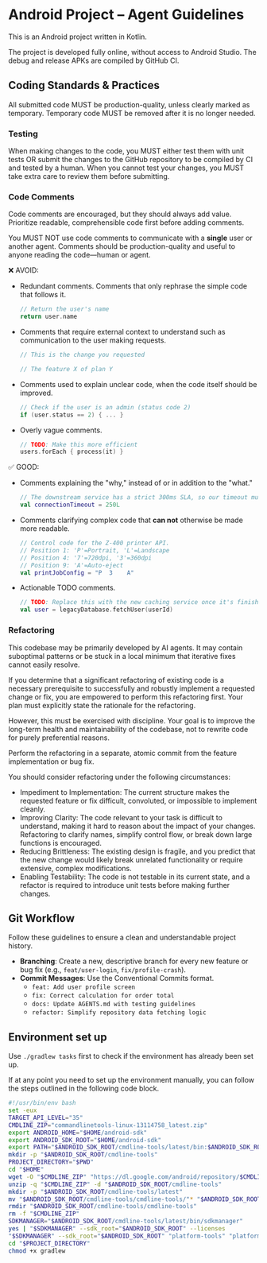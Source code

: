 # Android Project – Agent Guidelines

This is an Android project written in Kotlin.

The project is developed fully online, without access to Android Studio. The debug and release APKs are compiled by GitHub CI.

## Coding Standards & Practices

All submitted code MUST be production-quality, unless clearly marked as temporary. Temporary code MUST be removed after it is no longer needed.

### Testing

When making changes to the code, you MUST either test them with unit tests OR submit the changes to the GitHub repository to be compiled by CI and tested by a human. When you cannot test your changes, you MUST take extra care to review them before submitting.

### Code Comments

Code comments are encouraged, but they should always add value. Prioritize readable, comprehensible code first before adding comments.

You MUST NOT use code comments to communicate with a **single** user or another agent. Comments should be production-quality and useful to anyone reading the code—human or agent.

❌ AVOID:
* Redundant comments. Comments that only rephrase the simple code that follows it.
  ```kt
  // Return the user's name
  return user.name
  ```
* Comments that require external context to understand such as communication to the user making requests.
  ```kt
  // This is the change you requested
  ```
  ```kt
  // The feature X of plan Y
  ```
* Comments used to explain unclear code, when the code itself should be improved.
  ```kt
  // Check if the user is an admin (status code 2)
  if (user.status == 2) { ... }
  ```
* Overly vague comments.
  ```kt
  // TODO: Make this more efficient
  users.forEach { process(it) }
  ```

✅ GOOD:
* Comments explaining the "why," instead of or in addition to the "what."
  ```kt
  // The downstream service has a strict 300ms SLA, so our timeout must be lower.
  val connectionTimeout = 250L
  ```
* Comments clarifying complex code that **can not** otherwise be made more readable.
  ```kt
  // Control code for the Z-400 printer API.
  // Position 1: 'P'=Portrait, 'L'=Landscape
  // Position 4: '7'=720dpi, '3'=360dpi
  // Position 9: 'A'=Auto-eject
  val printJobConfig = "P  3    A"
  ```
* Actionable TODO comments.
  ```kt
  // TODO: Replace this with the new caching service once it's finished.
  val user = legacyDatabase.fetchUser(userId)
  ```

### Refactoring

This codebase may be primarily developed by AI agents. It may contain suboptimal patterns or be stuck in a local minimum that iterative fixes cannot easily resolve.

If you determine that a significant refactoring of existing code is a necessary prerequisite to successfully and robustly implement a requested change or fix, you are empowered to perform this refactoring first. Your plan must explicitly state the rationale for the refactoring.

However, this must be exercised with discipline. Your goal is to improve the long-term health and maintainability of the codebase, not to rewrite code for purely preferential reasons.

Perform the refactoring in a separate, atomic commit from the feature implementation or bug fix.

You should consider refactoring under the following circumstances:

* Impediment to Implementation: The current structure makes the requested feature or fix difficult, convoluted, or impossible to implement cleanly.
* Improving Clarity: The code relevant to your task is difficult to understand, making it hard to reason about the impact of your changes. Refactoring to clarify names, simplify control flow, or break down large functions is encouraged.
* Reducing Brittleness: The existing design is fragile, and you predict that the new change would likely break unrelated functionality or require extensive, complex modifications.
* Enabling Testability: The code is not testable in its current state, and a refactor is required to introduce unit tests before making further changes.

## Git Workflow

Follow these guidelines to ensure a clean and understandable project history.

* **Branching**: Create a new, descriptive branch for every new feature or bug fix (e.g., `feat/user-login`, `fix/profile-crash`).
* **Commit Messages**: Use the Conventional Commits format.
  * `feat: Add user profile screen`
  * `fix: Correct calculation for order total`
  * `docs: Update AGENTS.md with testing guidelines`
  * `refactor: Simplify repository data fetching logic`

## Environment set up

Use `./gradlew tasks` first to check if the environment has already been set up.

If at any point you need to set up the environment manually, you can follow the steps outlined in the following code block.

```sh
#!/usr/bin/env bash
set -eux
TARGET_API_LEVEL="35"
CMDLINE_ZIP="commandlinetools-linux-13114758_latest.zip"
export ANDROID_HOME="$HOME/android-sdk"
export ANDROID_SDK_ROOT="$HOME/android-sdk"
export PATH="$ANDROID_SDK_ROOT/cmdline-tools/latest/bin:$ANDROID_SDK_ROOT/platform-tools:$ANDROID_SDK_ROOT/emulator:$PATH"
mkdir -p "$ANDROID_SDK_ROOT/cmdline-tools"
PROJECT_DIRECTORY="$PWD"
cd "$HOME"
wget -O "$CMDLINE_ZIP" "https://dl.google.com/android/repository/$CMDLINE_ZIP"
unzip -q "$CMDLINE_ZIP" -d "$ANDROID_SDK_ROOT/cmdline-tools"
mkdir -p "$ANDROID_SDK_ROOT/cmdline-tools/latest"
mv "$ANDROID_SDK_ROOT/cmdline-tools/cmdline-tools/"* "$ANDROID_SDK_ROOT/cmdline-tools/latest/"
rmdir "$ANDROID_SDK_ROOT/cmdline-tools/cmdline-tools"
rm -f "$CMDLINE_ZIP"
SDKMANAGER="$ANDROID_SDK_ROOT/cmdline-tools/latest/bin/sdkmanager"
yes | "$SDKMANAGER" --sdk_root="$ANDROID_SDK_ROOT" --licenses
"$SDKMANAGER" --sdk_root="$ANDROID_SDK_ROOT" "platform-tools" "platforms;android-$TARGET_API_LEVEL" "build-tools;$TARGET_API_LEVEL.0.0"
cd "$PROJECT_DIRECTORY"
chmod +x gradlew
```
